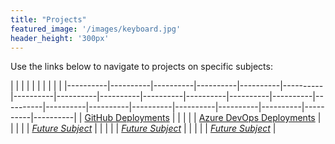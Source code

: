 ```yaml
---
title: "Projects"
featured_image: '/images/keyboard.jpg'
header_height: '300px'
---
```


Use the links below to navigate to projects on specific subjects:

|  |  |  |  |  |  |  |  |  |
|----------|----------|----------|----------|----------|----------|----------|----------|----------|----------|----------|----------|----------|----------|----------|----------|----------|----------|----------|----------|----------|----------|
| [GitHub Deployments](/categories/GitHub) |  |  |  |  | [Azure DevOps Deployments](/categories/AzDO) |  |  |  |  | [*Future Subject*](/) |  |  |  |  | [*Future Subject*](/) |  |  |  |  | [*Future Subject*](/) |